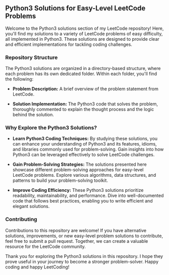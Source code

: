 ## Python3 Solutions for Easy-Level LeetCode Problems

Welcome to the Python3 solutions section of my LeetCode repository! Here, you'll find my solutions to a variety of LeetCode problems of easy difficulty, all implemented in Python3. These solutions are designed to provide clear and efficient implementations for tackling coding challenges.

### Repository Structure

The Python3 solutions are organized in a directory-based structure, where each problem has its own dedicated folder. Within each folder, you'll find the following:

- **Problem Description:** A brief overview of the problem statement from LeetCode.

- **Solution Implementation:** The Python3 code that solves the problem, thoroughly commented to explain the thought process and the logic behind the solution.

### Why Explore the Python3 Solutions?

- **Learn Python3 Coding Techniques:** By studying these solutions, you can enhance your understanding of Python3 and its features, idioms, and libraries commonly used for problem-solving. Gain insights into how Python3 can be leveraged effectively to solve LeetCode challenges.

- **Gain Problem-Solving Strategies:** The solutions presented here showcase different problem-solving approaches for easy-level LeetCode problems. Explore various algorithms, data structures, and patterns to build your problem-solving toolkit.

- **Improve Coding Efficiency:** These Python3 solutions prioritize readability, maintainability, and performance. Dive into well-documented code that follows best practices, enabling you to write efficient and elegant solutions.

### Contributing

Contributions to this repository are welcome! If you have alternative solutions, improvements, or new easy-level problem solutions to contribute, feel free to submit a pull request. Together, we can create a valuable resource for the LeetCode community.

Thank you for exploring the Python3 solutions in this repository. I hope they prove useful in your journey to become a stronger problem-solver. Happy coding and happy LeetCoding!
